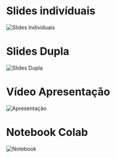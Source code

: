 # Slides indivíduais
![Slides Individuais](https://docs.google.com/presentation/d/1xB5sFx4I-EuxbNJ3yyzUuOJV-Dc8jkexXC6ctd8ssLI/edit?usp=sharing)

# Slides Dupla
![Slides Dupla](https://docs.google.com/presentation/d/18Q4bLOQF1whRSYHKqijqnQZ9SIYxy_PEfNYUA7oLfpY/edit?usp=sharing)

# Vídeo Apresentação
![Apresentação](https://youtu.be/o7StEBayc6M)


# Notebook Colab
![Notebook](https://colab.research.google.com/drive/19GK_GWpVnXaj64Y1e44WFvJegwsDl6vZ?usp=sharing)
